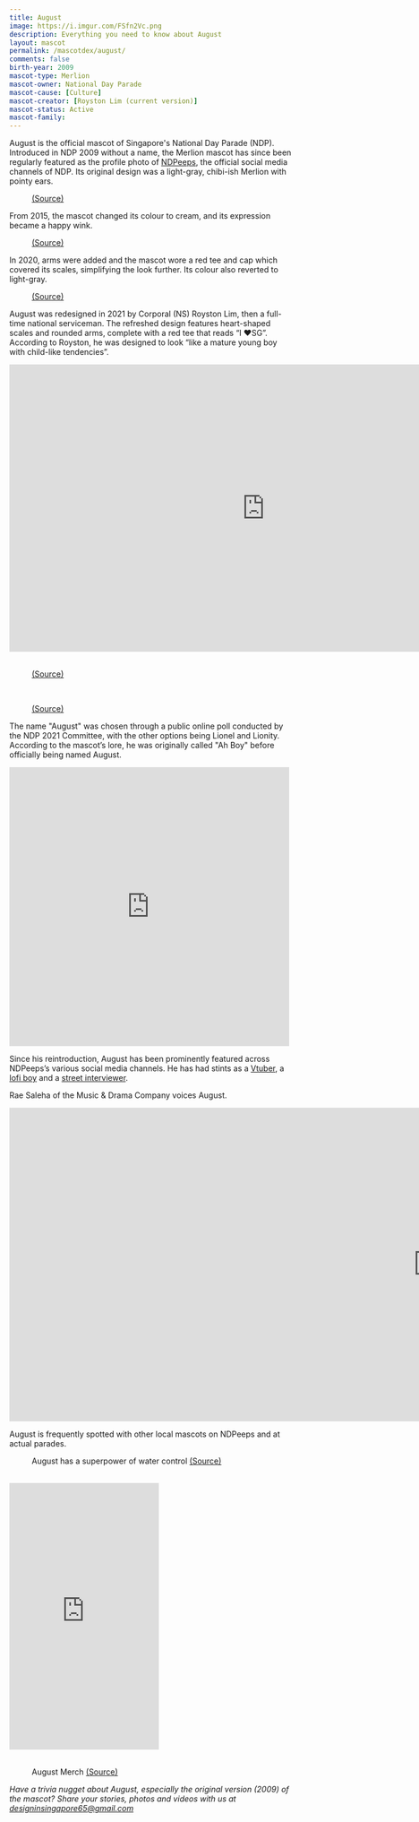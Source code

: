 ```yaml
---
title: August
image: https://i.imgur.com/FSfn2Vc.png
description: Everything you need to know about August
layout: mascot
permalink: /mascotdex/august/
comments: false
birth-year: 2009
mascot-type: Merlion
mascot-owner: National Day Parade
mascot-cause: [Culture]
mascot-creator: [Royston Lim (current version)]
mascot-status: Active
mascot-family: 
---
```


August is the official mascot of Singapore's National Day Parade (NDP). Introduced in NDP 2009 without a name, the Merlion mascot has since been regularly featured as the profile photo of <a href="https://www.facebook.com/NDPeeps/" target="_blank">NDPeeps</a>, the official social media channels of NDP. Its original design was a light-gray, chibi-ish Merlion with pointy ears. 

<figure>
<img src="https://i.imgur.com/obAhA3e.png" alt="">
<figcaption><a href="https://www.youtube.com/watch?v=uzdJcKY41uY" target="_blank">(Source)</a></figcaption>
</figure>

From 2015, the mascot changed its colour to cream, and its expression became a happy wink.

<figure>
<img src="https://i.imgur.com/qAaabMf.jpg" alt="">
<figcaption><a href="https://www.facebook.com/photo/?fbid=10153166585818529&set=a.360064488809554 " target="_blank">(Source)</a></figcaption>
</figure>

In 2020, arms were added and the mascot wore a red tee and cap which covered its scales, simplifying the look further. Its colour also reverted to light-gray.

<figure>
<img src="https://i.imgur.com/2YvXOsF.jpg" alt="">
<figcaption><a href=" https://www.facebook.com/photo/?fbid=10158934040433529&set=a.360064488809554" target="_blank">(Source)</a></figcaption>
</figure>

August was redesigned in 2021 by Corporal (NS) Royston Lim, then a full-time national serviceman. The refreshed design features heart-shaped scales and rounded arms, complete with a red tee that reads “I ❤️SG”. According to Royston, he was designed to look “like a mature young boy with child-like tendencies”. 

<div class="video-responsive"><iframe width="912" height="513" src="https://www.youtube.com/embed/uzdJcKY41uY" title="Four things about August the Merlion you need to know | NDP 2022" frameborder="0" allow="accelerometer; autoplay; clipboard-write; encrypted-media; gyroscope; picture-in-picture; web-share" referrerpolicy="strict-origin-when-cross-origin" allowfullscreen></iframe></div>

<br>
<figure>
<img src="https://i.imgur.com/ha3YH4L.jpg" alt="">
<figcaption><a href=" https://www.facebook.com/NDPeeps/posts/pfbid02X3wxz9x71gjLmGS3Z5Ygjs5dRheDoqcp6npcXpMwK9dibVq7YFi3KnZQWoLJzyPWl" target="_blank">(Source)</a></figcaption>
</figure>

<br>

<figure>
<img src="https://i.imgur.com/7Fpn8uM.jpg" alt="">
<figcaption><a href=" https://docs.google.com/forms/d/e/1FAIpQLSeLeGTUcLnA1cVmBg4N0UpanlJ8KV5Bl2AgsdxhUvU3KChZvg/viewform" target="_blank">(Source)</a></figcaption>
</figure>

The name "August" was chosen through a public online poll conducted by the NDP 2021 Committee, with the other options being Lionel and Lionity. According to the mascot’s lore, he was originally called "Ah Boy" before officially being named August.

<iframe src="https://www.facebook.com/plugins/post.php?href=https%3A%2F%2Fwww.facebook.com%2FNDPeeps%2Fposts%2Fpfbid02cwAC2TK6oDBuRKZY1ko2m9qjYicmj6jPCkj2qYa7LPNCQz1nSc5Lwmm42dqP9zG9l&show_text=false&width=500" width="500" height="498" style="border:none;overflow:hidden" scrolling="no" frameborder="0" allowfullscreen="true" allow="autoplay; clipboard-write; encrypted-media; picture-in-picture; web-share"></iframe>

Since his reintroduction, August has been prominently featured across NDPeeps’s various social media channels. He has had stints as a <a href="https://www.youtube.com/watch?v=Uzbr8HMMCFg" target="_blank">Vtuber</a>, a <a href="https://www.youtube.com/watch?v=8AwUa6zEK5k" target="_blank">lofi boy</a> and a <a href="https://www.youtube.com/watch?v=ecGZX8FIiIE" target="_blank">street interviewer</a>.
 
Rae Saleha of the Music & Drama Company voices August.

<div class="video-responsive"><iframe width="1524" height="560" src="https://www.youtube.com/embed/tkbRV45KIFc" title="A Date with August" frameborder="0" allow="accelerometer; autoplay; clipboard-write; encrypted-media; gyroscope; picture-in-picture; web-share" referrerpolicy="strict-origin-when-cross-origin" allowfullscreen></iframe> </div>


August is frequently spotted with other local mascots on NDPeeps and at actual parades. 

<figure>
<img src="https://i.imgur.com/zkdtSyv.png" alt="">
<figcaption>August has a superpower of water control <a href=" https://www.bykido.com/blogs/guides-and-reviews-singapore/introducing-our-ndp2021-mascot-august" target="_blank">(Source)</a></figcaption>
</figure>

<br>

<div class="video-responsive"><iframe src="https://www.facebook.com/plugins/video.php?height=476&href=https%3A%2F%2Fwww.facebook.com%2Ftodayonline%2Fvideos%2F1508428063367733%2F&show_text=false&width=267&t=0" width="267" height="476" style="border:none;overflow:hidden" scrolling="no" frameborder="0" allowfullscreen="true" allow="autoplay; clipboard-write; encrypted-media; picture-in-picture; web-share" allowFullScreen="true"></iframe> </div>

<br>

<figure>
<img src="https://i.imgur.com/73Ct0xr.jpg" alt="">
<figcaption>August Merch <a href="https://www.carousell.sg/p/august-ndp-mascot-1251039964/" target="_blank">(Source)</a></figcaption>
</figure>

<i>Have a trivia nugget about August, especially the original version (2009) of the mascot? Share your stories, photos and videos with us at designinsingapore65@gmail.com </i>

